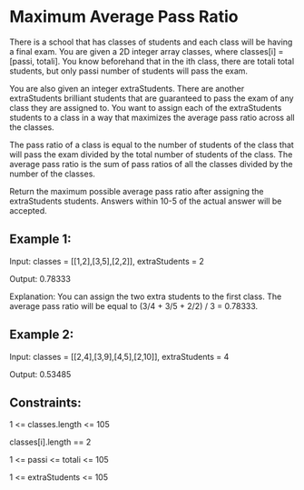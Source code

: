 # Maximum Average Pass Ratio
There is a school that has classes of students and each class will be having a final exam. You are given a 2D integer array classes, where classes[i] = [passi, totali]. You know beforehand that in the ith class, there are totali total students, but only passi number of students will pass the exam.

You are also given an integer extraStudents. There are another extraStudents brilliant students that are guaranteed to pass the exam of any class they are assigned to. You want to assign each of the extraStudents students to a class in a way that maximizes the average pass ratio across all the classes.

The pass ratio of a class is equal to the number of students of the class that will pass the exam divided by the total number of students of the class. The average pass ratio is the sum of pass ratios of all the classes divided by the number of the classes.

Return the maximum possible average pass ratio after assigning the extraStudents students. Answers within 10-5 of the actual answer will be accepted.

 

## Example 1:

Input: classes = [[1,2],[3,5],[2,2]], extraStudents = 2

Output: 0.78333

Explanation: You can assign the two extra students to the first class. The average pass ratio will be equal to (3/4 + 3/5 + 2/2) / 3 = 0.78333.

## Example 2:

Input: classes = [[2,4],[3,9],[4,5],[2,10]], extraStudents = 4

Output: 0.53485
 

## Constraints:

1 <= classes.length <= 105

classes[i].length == 2

1 <= passi <= totali <= 105

1 <= extraStudents <= 105
